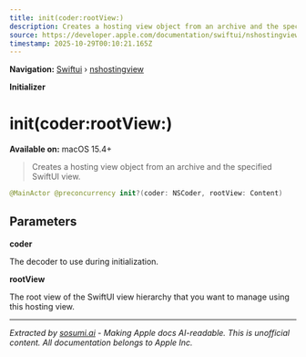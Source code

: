 ```yaml
---
title: init(coder:rootView:)
description: Creates a hosting view object from an archive and the specified SwiftUI view.
source: https://developer.apple.com/documentation/swiftui/nshostingview/init(coder:rootview:)
timestamp: 2025-10-29T00:10:21.165Z
---
```


**Navigation:** [Swiftui](/documentation/swiftui) › [nshostingview](/documentation/swiftui/nshostingview)

**Initializer**

# init(coder:rootView:)

**Available on:** macOS 15.4+

> Creates a hosting view object from an archive and the specified SwiftUI view.

```swift
@MainActor @preconcurrency init?(coder: NSCoder, rootView: Content)
```

## Parameters

**coder**

The decoder to use during initialization.



**rootView**

The root view of the SwiftUI view hierarchy that you want to manage using this hosting view.

---

*Extracted by [sosumi.ai](https://sosumi.ai) - Making Apple docs AI-readable.*
*This is unofficial content. All documentation belongs to Apple Inc.*
